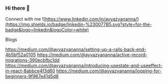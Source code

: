 ### Hi there 👋

<!--
**annabrz/annabrz** is a ✨ _special_ ✨ repository because its `README.md` (this file) appears on your GitHub profile.

Here are some ideas to get you started:

- 🔭 I’m currently working on ...
- 🌱 I’m currently learning ...
- 👯 I’m looking to collaborate on ...
- 🤔 I’m looking for help with ...
- 💬 Ask me about ...
- 📫 How to reach me: ...
- 😄 Pronouns: ...
- ⚡ Fun fact: ...
-->



Connect with me
![https://www.linkedin.com/in/ayvazyananna/](https://img.shields.io/badge/linkedin-%230077B5.svg?style=for-the-badge&logo=linkedin&logoColor=white)






Blogs


https://medium.com/@ayvazyananna/setting-up-a-rails-back-end-4b5bf52a0105
https://medium.com/@ayvazyananna/active-record-migrations-390ecbfbc1dd
https://medium.com/@ayvazyananna/introducing-usestate-and-useeffect-in-react-8abbce4f3d60
https://medium.com/@ayvazyananna/looping-for-beginners-9f967e41d5d8
